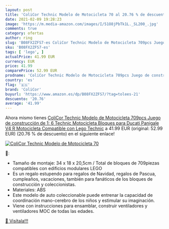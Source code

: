```yaml
---
layout: post
title: 'ColiCor Technic Modelo de Motocicleta 70 al 20.76 % de descuento'
date: 2021-02-09 19:28:23
image: 'https://m.media-amazon.com/images/I/51O8jPbTk1L._SL200_.jpg'
comments: true
category: ofertas
author: ring
slug: 'B08FX2ZFS7-es ColiCor Technic Modelo de Motocicleta 709pcs Juego de...'
sku: 'B08FX2ZFS7-es'
tags: [ 'lego', ]
actualPrice: 41.99 EUR
currency: EUR
price: 41.99
comparePrice: 52.99 EUR
prodname: 'ColiCor Technic Modelo de Motocicleta 709pcs Juego de construcción de 1: 6 Technic Motocicleta Bloques para Ducati Panigale V4 R Motocicleta   Compatible con Lego Technic'
country: 'es'
flag: '🇪🇸'
brand: 'ColiCor'
buyurl: 'https://www.amazon.es/dp/B08FX2ZFS7/?tag=tolees-21'
descuento: '20.76'
average: '41.99'
---
```


Ahora mismo tienes [ColiCor Technic Modelo de Motocicleta 709pcs Juego de construcción de 1: 6 Technic Motocicleta Bloques para Ducati Panigale V4 R Motocicleta   Compatible con Lego Technic](https://www.amazon.es/dp/B08FX2ZFS7/?tag=tolees-21) a 41.99 EUR (original: 52.99 EUR) (20.76 %  de descuento) en el siguiente enlace!

[![ColiCor Technic Modelo de Motocicleta 70](https://m.media-amazon.com/images/I/51O8jPbTk1L._SL200_.jpg)](https://www.amazon.es/dp/B08FX2ZFS7/?tag=tolees-21)

🔎:

- Tamaño de montaje: 34 x 18 x 20,5cm / Total de bloques de 709piezas compatibles con edificios modulares LEGO
- Es un regalo estupendo para regalos de Navidad, regalos de Pascua, cumpleaños, vacaciones, también para fanáticos de los bloques de construcción y coleccionistas.
- Materiales: ABS
- Este modelo de auto coleccionable puede entrenar la capacidad de coordinación mano-cerebro de los niños y estimular su imaginación.
- Viene con instrucciones para ensamblar, construir ventiladores y ventiladores MOC de todas las edades.

[🛒 Visítala!!!](https://www.amazon.es/dp/B08FX2ZFS7/?tag=tolees-21)
